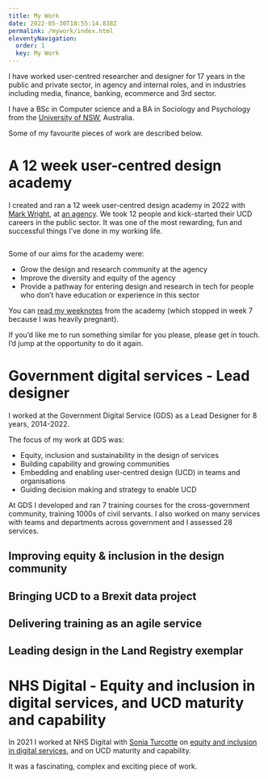 ```yaml
---
title: My Work
date: 2022-05-30T18:55:14.838Z
permalink: /mywork/index.html
eleventyNavigation:
  order: 1
  key: My Work
---
```

I have worked user-centred researcher and designer for 17 years in the public and private sector, in agency and internal roles, and in industries including media, finance, banking, ecommerce and 3rd sector.



I have a BSc in Computer science and a BA in Sociology and Psychology from the [University of NSW](https://www.unsw.edu.au/), Australia.



Some of my favourite pieces of work are described below. 



# A 12 week user-centred design academy

I created and ran a 12 week user-centred design academy in 2022 with [Mark Wright](https://mrkwrght.com/), at [an agency](https://www.madetech.com/careers/academy/design-and-user-research/). We took 12 people and kick-started their UCD careers in the public sector. It was one of the most rewarding, fun and successful things I’ve done in my working life. 

![]()

Some of our aims for the academy were: 

* Grow the design and research community at the agency
* Improve the diversity and equity of the agency
* Provide a pathway for entering design and research in tech for people who don’t have education or experience in this sector

You can [read my weeknotes](https://docs.google.com/document/d/1BcU3eVhWur_ww8a9P3u_M17HlZQeay-JuhR5zlLwIyQ/edit?usp=sharing) from the academy (which stopped in week 7 because I was heavily pregnant). 

If you’d like me to run something similar for you please, please get in touch. I’d jump at the opportunity to do it again. 



# Government digital services - Lead designer



I worked at the Government Digital Service (GDS) as a Lead Designer for 8 years, 2014-2022. 



The focus of my work at GDS was:

* Equity, inclusion and sustainability in the design of services
* Building capability and growing communities
* Embedding and enabling user-centred design (UCD) in teams and organisations
* Guiding decision making and strategy to enable UCD 



At GDS I developed and ran 7 training courses for the cross-government community, training 1000s of civil servants. I also worked on many services with teams and departments across government and I assessed 28 services.



## Improving equity & inclusion in the design community



## Bringing UCD to a Brexit data project



## Delivering training as an agile service



## Leading design in the Land Registry exemplar



# NHS Digital - Equity and inclusion in digital services, and UCD maturity and capability

In 2021 I worked at NHS Digital with [Sonia Turcotte](https://soniaturcotte.com/) on [equity and inclusion in digital services](https://docs.google.com/document/d/1dAqglXGTuYjadNg8RkNFtOFqfNgm2jbzGjZwEU3C_Eg/edit?usp=share_link), and on UCD maturity and capability. 



It was a fascinating, complex and exciting piece of work.